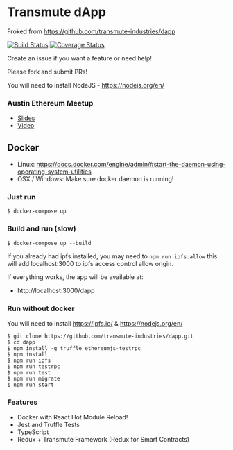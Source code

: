 # Transmute dApp

Froked from https://github.com/transmute-industries/dapp

[![Build Status](https://travis-ci.org/transmute-industries/dapp.svg?branch=master)](https://travis-ci.org/transmute-industries/dapp)
[![Coverage Status](https://coveralls.io/repos/github/transmute-industries/dapp/badge.svg?branch=master)](https://coveralls.io/github/transmute-industries/dapp?branch=master)

Create an issue if you want a feature or need help!

Please fork and submit PRs!

You will need to install NodeJS - https://nodejs.org/en/

### Austin Ethereum Meetup 

- [Slides](https://docs.google.com/presentation/d/1LCgV4OQGAY7fFU1kpY4ZHmqO0c0o7MNXWPNZoTjCdJc/edit#slide=id.g23ff527f6a_0_238)
- [Video](https://www.youtube.com/watch?v=vYjkoFVoBSQ)

## Docker

- Linux: https://docs.docker.com/engine/admin/#start-the-daemon-using-operating-system-utilities
- OSX / Windows: Make sure docker daemon is running!

### Just run
```
$ docker-compose up
```
### Build and run (slow)
```
$ docker-compose up --build
```

If you already had ipfs installed, you may need to `npm run ipfs:allow` this will add localhost:3000 to ipfs access control allow origin.

If everything works, the app will be available at:

- http://localhost:3000/dapp


### Run without docker

You will need to install https://ipfs.io/ & https://nodejs.org/en/

```
$ git clone https://github.com/transmute-industries/dapp.git
$ cd dapp
$ npm install -g truffle ethereumjs-testrpc
$ npm install
$ npm run ipfs
$ npm run testrpc
$ npm run test
$ npm run migrate
$ npm run start
```

### Features

- Docker with React Hot Module Reload!
- Jest and Truffle Tests
- TypeScript
- Redux + Transmute Framework (Redux for Smart Contracts)
